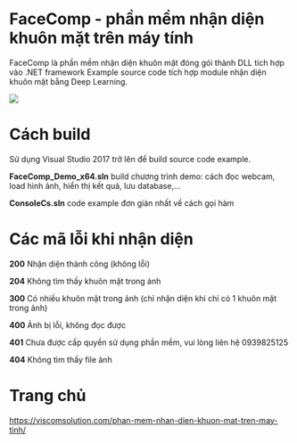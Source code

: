 # FaceComp - phần mềm nhận diện khuôn mặt trên máy tính

FaceComp là phần mềm nhận diện khuôn mặt đóng gói thành DLL tích hợp vào .NET framework
 Example source code tích hợp module nhận diện khuôn mặt bằng Deep Learning.

![](face_landmark.jpg)

# Cách build
Sử dụng Visual Studio 2017 trở lên để build source code example.

**FaceComp_Demo_x64.sln** build chương trình demo: cách đọc webcam, load hình ảnh, hiển thị kết quả, lưu database,...

**ConsoleCs.sln** code example đơn giản nhất về cách gọi hàm

# Các mã lỗi khi nhận diện

**200** Nhận diện thành công (không lỗi)

**204** Không tìm thấy khuôn mặt trong ảnh

**300** Có nhiều khuôn mặt trong ảnh (chỉ nhận diện khi chỉ có 1 khuôn mặt trong ảnh)

**400** Ảnh bị lỗi, không đọc được 

**401** Chưa được cấp quyền sử dụng phần mềm, vui lòng liên hệ 0939825125

**404** Không tìm thấy file ảnh


# Trang chủ

https://viscomsolution.com/phan-mem-nhan-dien-khuon-mat-tren-may-tinh/